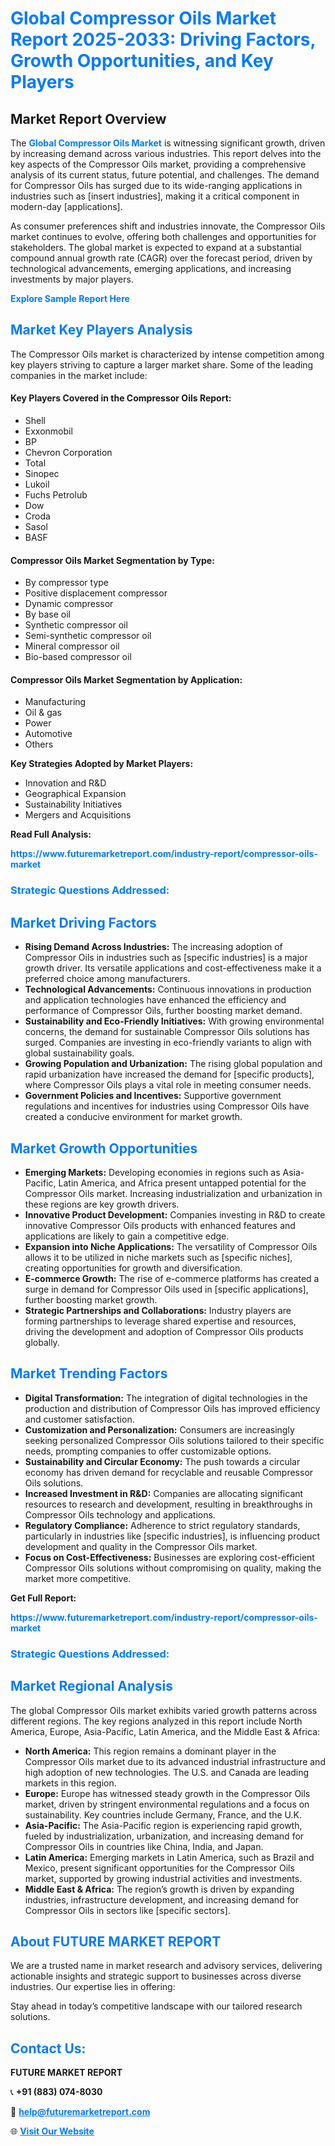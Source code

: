 <h1 style="color: #007BFF;">Global Compressor Oils Market Report 2025-2033: Driving Factors, Growth Opportunities, and Key Players</h1>

<section id="overview">
<h2>Market Report Overview</h2>
<p>The <a href="https://www.futuremarketreport.com/industry-report/compressor-oils-market" style="color: #007BFF; text-decoration: none;"><strong>Global Compressor Oils Market</strong></a> is witnessing significant growth, driven by increasing demand across various industries. This report delves into the key aspects of the Compressor Oils market, providing a comprehensive analysis of its current status, future potential, and challenges. The demand for Compressor Oils has surged due to its wide-ranging applications in industries such as [insert industries], making it a critical component in modern-day [applications].</p>
<p>As consumer preferences shift and industries innovate, the Compressor Oils market continues to evolve, offering both challenges and opportunities for stakeholders. The global market is expected to expand at a substantial compound annual growth rate (CAGR) over the forecast period, driven by technological advancements, emerging applications, and increasing investments by major players.</p>
</section>

<section id="overview">
<p><a href="https://www.futuremarketreport.com/request-sample/reportId=107769" style="color: #007BFF; text-decoration: none;"><strong>Explore Sample Report Here</strong></a></p>
</section>

<section id="key-players">
<h2 style="color: #007BFF;">Market Key Players Analysis</h2>
<p>The Compressor Oils market is characterized by intense competition among key players striving to capture a larger market share. Some of the leading companies in the market include:</p>
<h4>Key Players Covered in the Compressor Oils Report:</h4>
<ul><li>Shell</li><li>Exxonmobil</li><li>BP</li><li>Chevron Corporation</li><li>Total</li><li>Sinopec</li><li>Lukoil</li><li>Fuchs Petrolub</li><li>Dow</li><li>Croda</li><li>Sasol</li><li>BASF</li></ul>
<h4>Compressor Oils Market Segmentation by Type:</h4>
<ul><li>By compressor type</li><li>Positive displacement compressor</li><li>Dynamic compressor</li><li>By base oil</li><li>Synthetic compressor oil</li><li>Semi-synthetic compressor oil</li><li>Mineral compressor oil</li><li>Bio-based compressor oil</li></ul>

<h4>Compressor Oils Market Segmentation by Application:</h4>
<ul><li>Manufacturing</li><li>Oil &amp; gas</li><li>Power</li><li>Automotive</li><li>Others</li></ul>
<p><strong>Key Strategies Adopted by Market Players:</strong></p>
<ul>
<li>Innovation and R&D</li>
<li>Geographical Expansion</li>
<li>Sustainability Initiatives</li>
<li>Mergers and Acquisitions</li>
</ul>
</section>

<section>
<p><strong>Read Full Analysis: </strong></p><a href="https://www.futuremarketreport.com/industry-report/compressor-oils-market" style="color: #007BFF; text-decoration: none;"><strong>https://www.futuremarketreport.com/industry-report/compressor-oils-market</strong></a>
<h3 style="color: #007BFF;">Strategic Questions Addressed:</h3>
</section>

<section id="driving-factors">
<h2 style="color: #007BFF;">Market Driving Factors</h2>
<ul>
<li><strong>Rising Demand Across Industries:</strong> The increasing adoption of Compressor Oils in industries such as [specific industries] is a major growth driver. Its versatile applications and cost-effectiveness make it a preferred choice among manufacturers.</li>
<li><strong>Technological Advancements:</strong> Continuous innovations in production and application technologies have enhanced the efficiency and performance of Compressor Oils, further boosting market demand.</li>
<li><strong>Sustainability and Eco-Friendly Initiatives:</strong> With growing environmental concerns, the demand for sustainable Compressor Oils solutions has surged. Companies are investing in eco-friendly variants to align with global sustainability goals.</li>
<li><strong>Growing Population and Urbanization:</strong> The rising global population and rapid urbanization have increased the demand for [specific products], where Compressor Oils plays a vital role in meeting consumer needs.</li>
<li><strong>Government Policies and Incentives:</strong> Supportive government regulations and incentives for industries using Compressor Oils have created a conducive environment for market growth.</li>
</ul>
</section>

<section id="growth-opportunities">
<h2 style="color: #007BFF;">Market Growth Opportunities</h2>
<ul>
<li><strong>Emerging Markets:</strong> Developing economies in regions such as Asia-Pacific, Latin America, and Africa present untapped potential for the Compressor Oils market. Increasing industrialization and urbanization in these regions are key growth drivers.</li>
<li><strong>Innovative Product Development:</strong> Companies investing in R&D to create innovative Compressor Oils products with enhanced features and applications are likely to gain a competitive edge.</li>
<li><strong>Expansion into Niche Applications:</strong> The versatility of Compressor Oils allows it to be utilized in niche markets such as [specific niches], creating opportunities for growth and diversification.</li>
<li><strong>E-commerce Growth:</strong> The rise of e-commerce platforms has created a surge in demand for Compressor Oils used in [specific applications], further boosting market growth.</li>
<li><strong>Strategic Partnerships and Collaborations:</strong> Industry players are forming partnerships to leverage shared expertise and resources, driving the development and adoption of Compressor Oils products globally.</li>
</ul>
</section>

<section id="trending-factors">
<h2 style="color: #007BFF;">Market Trending Factors</h2>
<ul>
<li><strong>Digital Transformation:</strong> The integration of digital technologies in the production and distribution of Compressor Oils has improved efficiency and customer satisfaction.</li>
<li><strong>Customization and Personalization:</strong> Consumers are increasingly seeking personalized Compressor Oils solutions tailored to their specific needs, prompting companies to offer customizable options.</li>
<li><strong>Sustainability and Circular Economy:</strong> The push towards a circular economy has driven demand for recyclable and reusable Compressor Oils solutions.</li>
<li><strong>Increased Investment in R&D:</strong> Companies are allocating significant resources to research and development, resulting in breakthroughs in Compressor Oils technology and applications.</li>
<li><strong>Regulatory Compliance:</strong> Adherence to strict regulatory standards, particularly in industries like [specific industries], is influencing product development and quality in the Compressor Oils market.</li>
<li><strong>Focus on Cost-Effectiveness:</strong> Businesses are exploring cost-efficient Compressor Oils solutions without compromising on quality, making the market more competitive.</li>
</ul>
</section>

<section>
<p><strong>Get Full Report: </strong></p><a href="https://www.futuremarketreport.com/industry-report/compressor-oils-market" style="color: #007BFF; text-decoration: none;"><strong>https://www.futuremarketreport.com/industry-report/compressor-oils-market</strong></a>
<h3 style="color: #007BFF;">Strategic Questions Addressed:</h3>
</section>


<section id="regional-analysis">
<h2 style="color: #007BFF;">Market Regional Analysis</h2>
<p>The global Compressor Oils market exhibits varied growth patterns across different regions. The key regions analyzed in this report include North America, Europe, Asia-Pacific, Latin America, and the Middle East & Africa:</p>
<ul>
<li><strong>North America:</strong> This region remains a dominant player in the Compressor Oils market due to its advanced industrial infrastructure and high adoption of new technologies. The U.S. and Canada are leading markets in this region.</li>
<li><strong>Europe:</strong> Europe has witnessed steady growth in the Compressor Oils market, driven by stringent environmental regulations and a focus on sustainability. Key countries include Germany, France, and the U.K.</li>
<li><strong>Asia-Pacific:</strong> The Asia-Pacific region is experiencing rapid growth, fueled by industrialization, urbanization, and increasing demand for Compressor Oils in countries like China, India, and Japan.</li>
<li><strong>Latin America:</strong> Emerging markets in Latin America, such as Brazil and Mexico, present significant opportunities for the Compressor Oils market, supported by growing industrial activities and investments.</li>
<li><strong>Middle East & Africa:</strong> The region’s growth is driven by expanding industries, infrastructure development, and increasing demand for Compressor Oils in sectors like [specific sectors].</li>
</ul>
</section>

<footer>
<h2 style="color: #007BFF;">About FUTURE MARKET REPORT</h2>
<p>We are a trusted name in market research and advisory services, delivering actionable insights and strategic support to businesses across diverse industries. Our expertise lies in offering:</p>

<p>Stay ahead in today’s competitive landscape with our tailored research solutions.</p>

<h2 style="color: #007BFF;">Contact Us:</h2>
<p><strong>FUTURE MARKET REPORT</strong></p>
<p>📞 <strong>+91 (883) 074-8030</strong></p>
<p>📧 <strong><a href="mailto:help@futuremarketreport.com" style="color: #007BFF;">help@futuremarketreport.com</a></strong></p>
<p>🌐 <strong><a href="https://www.futuremarketreport.com/" style="color: #007BFF;">Visit Our Website</a></strong></p>
</footer>
